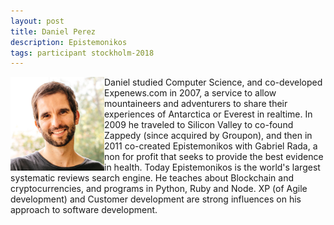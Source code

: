 ```yaml
---
layout: post
title: Daniel Perez
description: Epistemonikos
tags: participant stockholm-2018
---
```

<img align="left" width="150" height="150" src="/events/2018-04-stockholm/people/perez-rada_daniel.jpg" alt="Daniel Perez"/>Daniel studied Computer Science, and co-developed Expenews.com in 2007, a service to allow mountaineers and adventurers to share their experiences of Antarctica or Everest in realtime. In 2009 he traveled to Silicon Valley to co-found Zappedy (since acquired by Groupon), and then in 2011 co-created Epistemonikos with Gabriel Rada, a non for profit that seeks to provide the best evidence in health. Today Epistemonikos is the world's largest systematic reviews search engine. He teaches about Blockchain and cryptocurrencies, and programs in Python, Ruby and Node. XP (of Agile development) and Customer development are strong influences on his approach to software development.